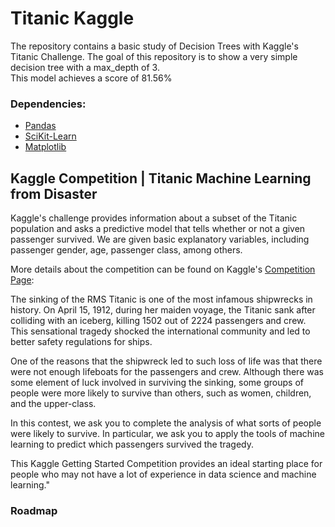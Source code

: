# Titanic Kaggle 

The repository contains a basic study of Decision Trees with Kaggle's Titanic Challenge. The goal of this repository is to show a very simple decision tree with a max_depth of 3.    
This model achieves a score of 81.56%

### Dependencies:  
 
* [Pandas](https://pandas.pydata.org/)
* [SciKit-Learn](https://scikit-learn.org/stable/)
* [Matplotlib](https://matplotlib.org/)

## Kaggle Competition | Titanic Machine Learning from Disaster

Kaggle's challenge provides information about a subset of the Titanic population and asks a predictive model that tells whether or not a given passenger survived. 
We are given basic explanatory variables, including passenger gender, age, passenger class, among others.

More details about the competition can be found on Kaggle's [Competition Page](https://www.kaggle.com/c/titanic):

The sinking of the RMS Titanic is one of the most infamous shipwrecks in history. On April 15, 1912, during her maiden voyage, the Titanic sank after colliding with an iceberg, killing 1502 out of 2224 passengers and crew. This sensational tragedy shocked the international community and led to better safety regulations for ships.

One of the reasons that the shipwreck led to such loss of life was that there were not enough lifeboats for the passengers and crew. Although there was some element of luck involved in surviving the sinking, some groups of people were more likely to survive than others, such as women, children, and the upper-class.

In this contest, we ask you to complete the analysis of what sorts of people were likely to survive. In particular, we ask you to apply the tools of machine learning to predict which passengers survived the tragedy.

This Kaggle Getting Started Competition provides an ideal starting place for people who may not have a lot of experience in data science and machine learning."

 
### Roadmap

